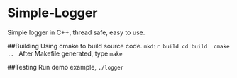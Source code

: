 # Simple-Logger
Simple logger in C++, thread safe, easy to use.

##Building
Using cmake to build source code.
`mkdir build
cd build 
cmake ..
`
After Makefile generated, type `make`

##Testing
Run demo example,
`./logger`


